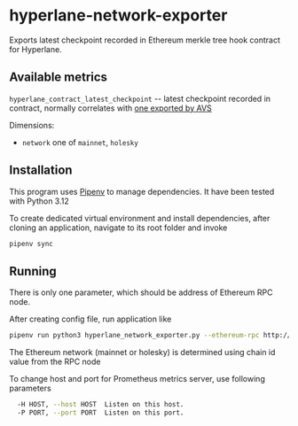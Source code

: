 hyperlane-network-exporter
==========================

Exports latest checkpoint recorded in Ethereum merkle tree hook contract for Hyperlane.


Available metrics
-----------------


`hyperlane_contract_latest_checkpoint` -- latest checkpoint recorded in contract,
                                          normally correlates with [one exported by AVS](https://docs.hyperlane.xyz/docs/operate/validators/monitoring-alerting#metrics)

Dimensions:
 - `network` one of `mainnet`, `holesky`


Installation
------------
This program uses [Pipenv](https://pipenv.pypa.io/en/latest/) to manage
dependencies. It have been tested with Python 3.12

To create dedicated virtual environment and install dependencies, after
cloning an application, navigate to its root folder and invoke

```bash
pipenv sync
```

Running
--------

There is only one parameter, which should be address of Ethereum RPC node.

After creating config file, run application like

```bash
pipenv run python3 hyperlane_network_exporter.py --ethereum-rpc http://mynode:8545
```

The Ethereum network (mainnet or holesky) is determined using chain id value from the RPC node

To change host and port for Prometheus metrics server, use following parameters

```bash
  -H HOST, --host HOST  Listen on this host.
  -P PORT, --port PORT  Listen on this port.
```
